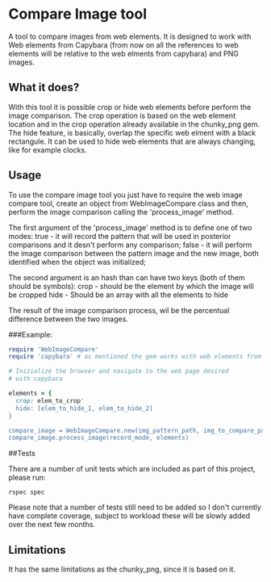 # Compare Image tool
A tool to compare images from web elements. It is designed to work with Web elements from Capybara (from now on all the references to web elements will be relative to the web elments from capybara) and PNG images.


## What it does?
With this tool it is possible crop or hide web elements before perform the image comparison.
The crop operation is based on the web element location and in the crop operation already available in the chunky_png gem.
The hide feature, is basically, overlap the specific web elment with a black rectangule. It can be used to hide web elements that are always changing, like for example clocks.

## Usage
To use the compare image tool you just have to require the web image compare tool, create an object from WebImageCompare class and then, perform the image comparison calling the 'process_image' method.

The first argument of the 'process_image' method is to define one of two modes:
 true  - it will record the pattern that will be used in posterior comparisons and it desn't perform any comparison;
 false - it will perform the image comparison between the pattern image and the new image, both identified when the object was initialized;

The second argument is an hash than can have two keys (both of them should be symbols):
  crop - should be the element by which the image will be cropped
  hide - Should be an array with all the elements to hide

The result of the image comparison process, wil be the percentual difference between the two images.


###Example:

```ruby
require 'WebImageCompare'
require 'capybara' # as mentioned the gem works with web elements from capybara

# Inizialize the browser and navigate to the web page desired
# with capybara

elements = {
  crop: elem_to_crop'
  hide: [elem_to_hide_1, elem_to_hide_2]
}

compare_image = WebImageCompare.new(img_pattern_path, img_to_compare_path)
compare_image.process_image(record_mode, elements)
```

##Tests

There are a number of unit tests which are included as part of this project, please run:

```
rspec spec
```

Please note that a number of tests still need to be added so I don't currently have complete coverage, subject to workload these will be slowly added over the next few months.


## Limitations
It has the same limitations as the chunky_png, since it is based on it.
